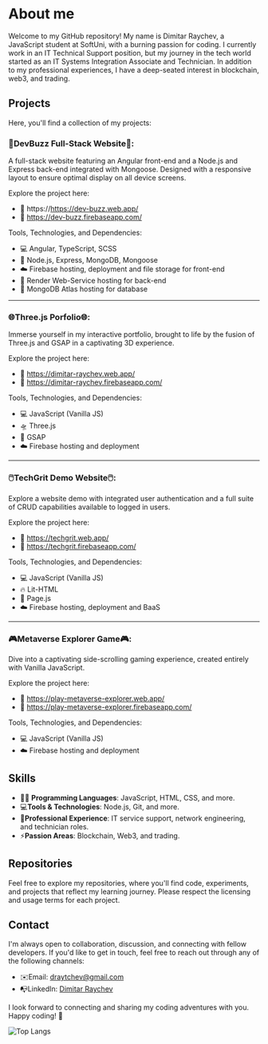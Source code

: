 

<!--
**dimitarraychev/dimitarraychev** is a ✨ _special_ ✨ repository because its `README.md` (this file) appears on your GitHub profile.

Here are some ideas to get you started:

- 🔭 I’m currently working on ...
- 🌱 I’m currently learning ...
- 👯 I’m looking to collaborate on ...
- 🤔 I’m looking for help with ...
- 💬 Ask me about ...
- 📫 How to reach me: ...
- 😄 Pronouns: ...
- ⚡ Fun fact: ...
-->

# About me

Welcome to my GitHub repository! My name is Dimitar Raychev, a JavaScript student at SoftUni, with a burning passion for coding. I currently work in an IT Technical Support position, but my journey in the tech world started as an IT Systems Integration Associate and Technician. In addition to my professional experiences, I have a deep-seated interest in blockchain, web3, and trading.

## Projects

Here, you'll find a collection of my projects:

### 🐝DevBuzz Full-Stack Website🐝:

A full-stack website featuring an Angular front-end and a Node.js and Express back-end integrated with Mongoose. Designed with a responsive layout to ensure optimal display on all device screens.

Explore the project here:
- 🔗 https://https://dev-buzz.web.app/
- 🔗 https://dev-buzz.firebaseapp.com/

Tools, Technologies, and Dependencies:
- 💻 Angular, TypeScript, SCSS
- 📱 Node.js, Express, MongoDB, Mongoose
- ☁️ Firebase hosting, deployment and file storage for front-end
- 🕋 Render Web-Service hosting for back-end
- 🦦 MongoDB Atlas hosting for database

---

### 🌐Three.js Porfolio🌐:

Immerse yourself in my interactive portfolio, brought to life by the fusion of Three.js and GSAP in a captivating 3D experience.

Explore the project here:
- 🔗 https://dimitar-raychev.web.app/
- 🔗 https://dimitar-raychev.firebaseapp.com/

Tools, Technologies, and Dependencies:
- 💻 JavaScript (Vanilla JS)
- 🛸 Three.js
- 🚀 GSAP
- ☁️ Firebase hosting and deployment

---

### 🖱️TechGrit Demo Website🖱️:

Explore a website demo with integrated user authentication and a full suite of CRUD capabilities available to logged in users.

Explore the project here:
- 🔗 https://techgrit.web.app/
- 🔗 https://techgrit.firebaseapp.com/

Tools, Technologies, and Dependencies:
- 💻 JavaScript (Vanilla JS)
- 🔥 Lit-HTML
- 📄 Page.js
- ☁️ Firebase hosting, deployment and BaaS

---

### 🎮Metaverse Explorer Game🎮:

Dive into a captivating side-scrolling gaming experience, created entirely with Vanilla JavaScript.

Explore the project here:
- 🔗 https://play-metaverse-explorer.web.app/
- 🔗 https://play-metaverse-explorer.firebaseapp.com/

Tools, Technologies, and Dependencies:
- 💻 JavaScript (Vanilla JS)
- ☁️ Firebase hosting and deployment

## Skills

- 👨‍💻 **Programming Languages**: JavaScript, HTML, CSS, and more.
- 💻**Tools & Technologies**: Node.js, Git, and more.
- 🔧**Professional Experience**: IT service support, network engineering, and technician roles.
- ⚡**Passion Areas**: Blockchain, Web3, and trading.

## Repositories

Feel free to explore my repositories, where you'll find code, experiments, and projects that reflect my learning journey. Please respect the licensing and usage terms for each project.

## Contact

I'm always open to collaboration, discussion, and connecting with fellow developers. If you'd like to get in touch, feel free to reach out through any of the following channels:

- ✉️Email: draytchev@gmail.com
- 📭LinkedIn: [Dimitar Raychev](https://linkedin.com/in/dimitaraychev)

I look forward to connecting and sharing my coding adventures with you. Happy coding! 🚀

![Top Langs](https://github-readme-stats.vercel.app/api/top-langs/?username=dimitarraychev&layout=donut&theme=dark)
